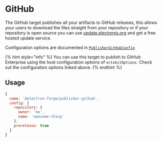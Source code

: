 # GitHub

The GitHub target publishes all your artifacts to GitHub releases, this allows your users to download the files straight from your repository or if your repository is open source you can use [update.electronjs.org](https://github.com/electron/update.electronjs.org) and get a free hosted update service.

Configuration options are documented in [`PublisherGitHubConfig`](https://js.electronforge.io/publisher/github/interfaces/publishergithubconfig.html)

{% hint style="info" %}
You can use this target to publish to GitHub Enterprise using the host configuration options of `octokitOptions`. Check out the configuration options linked above.
{% endhint %}

## Usage

```javascript
{
  name: '@electron-forge/publisher-github',
  config: {
    repository: {
      owner: 'me',
      name: 'awesome-thing'
    },
    prerelease: true
  }
}
```

